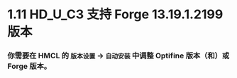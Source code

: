 # 1.11 HD_U_C3 支持 Forge 13.19.1.2199 版本

### 你需要在 HMCL 的 `版本设置` -> `自动安装` 中调整 Optifine 版本（和）或 Forge 版本。
